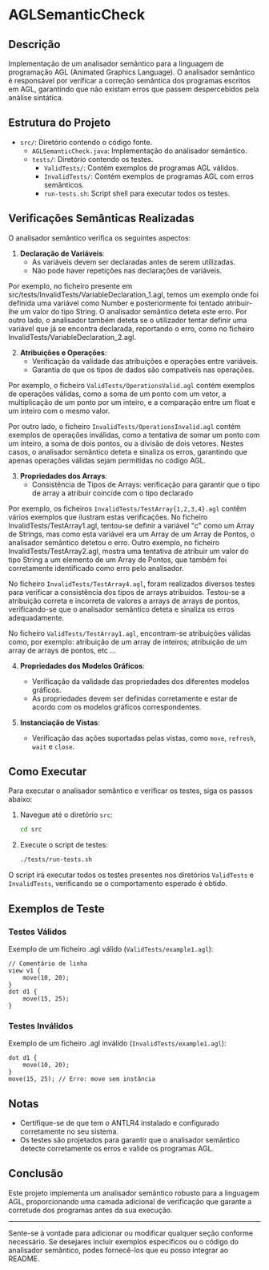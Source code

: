 # AGLSemanticCheck

## Descrição

Implementação de um analisador semântico para a linguagem de programação AGL (Animated Graphics Language). O analisador semântico é responsável por verificar a correção semântica dos programas escritos em AGL, garantindo que não existam erros que passem despercebidos pela análise sintática.

## Estrutura do Projeto

- `src/`: Diretório contendo o código fonte.
  - `AGLSemanticCheck.java`: Implementação do analisador semântico.
  - `tests/`: Diretório contendo os testes.
    - `ValidTests/`: Contém exemplos de programas AGL válidos.
    - `InvalidTests/`: Contém exemplos de programas AGL com erros semânticos.
    - `run-tests.sh`: Script shell para executar todos os testes.

## Verificações Semânticas Realizadas

O analisador semântico verifica os seguintes aspectos:

1. **Declaração de Variáveis**:
   - As variáveis devem ser declaradas antes de serem utilizadas.
   - Não pode haver repetições nas declarações de variáveis.

Por exemplo, no ficheiro presente em src/tests/InvalidTests/VariableDeclaration_1.agl, temos um exemplo onde foi definida uma variável como Number e posteriormente foi tentado atribuir-lhe um valor do tipo String. O analisador semântico deteta este erro. Por outro lado, o analisador também deteta se o utilizador tentar definir uma variável que já se encontra declarada, reportando o erro, como no ficheiro InvalidTests/VariableDeclaration_2.agl.

2. **Atribuições e Operações**:
   - Verificação da validade das atribuições e operações entre variáveis.
   - Garantia de que os tipos de dados são compatíveis nas operações.

Por exemplo, o ficheiro `ValidTests/OperationsValid.agl` contém exemplos de operações válidas, como a soma de um ponto com um vetor, a multiplicação de um ponto por um inteiro, e a comparação entre um float e um inteiro com o mesmo valor.

Por outro lado, o ficheiro `InvalidTests/OperationsInvalid.agl` contém exemplos de operações inválidas, como a tentativa de somar um ponto com um inteiro, a soma de dois pontos, ou a divisão de dois vetores. Nestes casos, o analisador semântico deteta e sinaliza os erros, garantindo que apenas operações válidas sejam permitidas no código AGL.

3. **Propriedades dos Arrays**:
    - Consistência de Tipos de Arrays: verificação para garantir que o tipo de array a atribuir coincide com o tipo declarado

Por exemplo, os ficheiros `InvalidTests/TestArray{1,2,3,4}.agl` contêm vários exemplos que ilustram estas verificações. No ficheiro InvalidTests/TestArray1.agl, tentou-se definir a variável "c" como um Array de Strings, mas como esta variável era um Array de um Array de Pontos, o analisador semântico detetou o erro. Outro exemplo, no ficheiro InvalidTests/TestArray2.agl, mostra uma tentativa de atribuir um valor do tipo String a um elemento de um Array de Pontos, que também foi corretamente identificado como erro pelo analisador.

No ficheiro `InvalidTests/TestArray4.agl`, foram realizados diversos testes para verificar a consistência dos tipos de arrays atribuídos. Testou-se a atribuição correta e incorreta de valores a arrays de arrays de pontos, verificando-se que o analisador semântico deteta e sinaliza os erros adequadamente.

No ficheiro `ValidTests/TestArray1.agl`, encontram-se atribuições válidas como, por exemplo: atribuição de um array de inteiros; atribuição de um array de arrays de pontos, etc ...

4. **Propriedades dos Modelos Gráficos**:
   - Verificação da validade das propriedades dos diferentes modelos gráficos.
   - As propriedades devem ser definidas corretamente e estar de acordo com os modelos gráficos correspondentes.

4. **Instanciação de Vistas**:
   - Verificação das ações suportadas pelas vistas, como `move`, `refresh`, `wait` e `close`.

## Como Executar

Para executar o analisador semântico e verificar os testes, siga os passos abaixo:

1. Navegue até o diretório `src`:
   ```sh
   cd src
   ```

2. Execute o script de testes:
   ```sh
   ./tests/run-tests.sh
   ```

O script irá executar todos os testes presentes nos diretórios `ValidTests` e `InvalidTests`, verificando se o comportamento esperado é obtido.

## Exemplos de Teste

### Testes Válidos

Exemplo de um ficheiro .agl válido (`ValidTests/example1.agl`):
```agl
// Comentário de linha
view v1 {
    move(10, 20);
}
dot d1 {
    move(15, 25);
}
```

### Testes Inválidos

Exemplo de um ficheiro .agl inválido (`InvalidTests/example1.agl`):
```agl
dot d1 {
    move(10, 20);
}
move(15, 25); // Erro: move sem instância
```

## Notas

- Certifique-se de que tem o ANTLR4 instalado e configurado corretamente no seu sistema.
- Os testes são projetados para garantir que o analisador semântico detecte corretamente os erros e valide os programas AGL.

## Conclusão

Este projeto implementa um analisador semântico robusto para a linguagem AGL, proporcionando uma camada adicional de verificação que garante a corretude dos programas antes da sua execução.

---

Sente-se à vontade para adicionar ou modificar qualquer seção conforme necessário. Se desejares incluir exemplos específicos ou o código do analisador semântico, podes fornecê-los que eu posso integrar ao README.